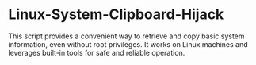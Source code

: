 # Linux-System-Clipboard-Hijack
This script provides a convenient way to retrieve and copy basic system information, even without root privileges. It works on Linux machines and leverages built-in tools for safe and reliable operation.
